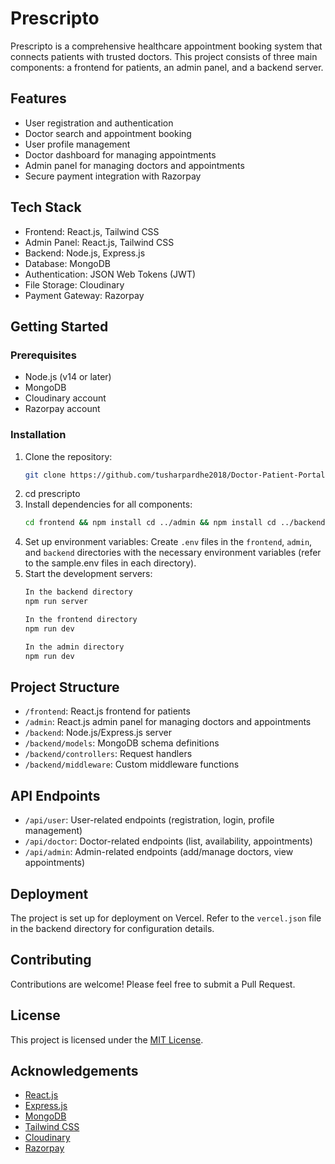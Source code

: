 # Prescripto

Prescripto is a comprehensive healthcare appointment booking system that connects patients with trusted doctors. This project consists of three main components: a frontend for patients, an admin panel, and a backend server.

## Features

- User registration and authentication
- Doctor search and appointment booking
- User profile management
- Doctor dashboard for managing appointments
- Admin panel for managing doctors and appointments
- Secure payment integration with Razorpay

## Tech Stack

- Frontend: React.js, Tailwind CSS
- Admin Panel: React.js, Tailwind CSS
- Backend: Node.js, Express.js
- Database: MongoDB
- Authentication: JSON Web Tokens (JWT)
- File Storage: Cloudinary
- Payment Gateway: Razorpay

## Getting Started

### Prerequisites

- Node.js (v14 or later)
- MongoDB
- Cloudinary account
- Razorpay account

### Installation

1. Clone the repository:
   ```bash
   git clone https://github.com/tusharpardhe2018/Doctor-Patient-Portal.git
2. cd prescripto
3. Install dependencies for all components:
   ```bash
   cd frontend && npm install cd ../admin && npm install cd ../backend && npm install
4. Set up environment variables:
Create `.env` files in the `frontend`, `admin`, and `backend` directories with the necessary environment variables (refer to the sample.env files in each directory).
5. Start the development servers:
   ```bash
   In the backend directory
   npm run server
   
   In the frontend directory
   npm run dev

   In the admin directory
   npm run dev


## Project Structure

- `/frontend`: React.js frontend for patients
- `/admin`: React.js admin panel for managing doctors and appointments
- `/backend`: Node.js/Express.js server
- `/backend/models`: MongoDB schema definitions
- `/backend/controllers`: Request handlers
- `/backend/middleware`: Custom middleware functions

## API Endpoints

- `/api/user`: User-related endpoints (registration, login, profile management)
- `/api/doctor`: Doctor-related endpoints (list, availability, appointments)
- `/api/admin`: Admin-related endpoints (add/manage doctors, view appointments)

## Deployment

The project is set up for deployment on Vercel. Refer to the `vercel.json` file in the backend directory for configuration details.

## Contributing

Contributions are welcome! Please feel free to submit a Pull Request.

## License

This project is licensed under the [MIT License](LICENSE).

## Acknowledgements

- [React.js](https://reactjs.org/)
- [Express.js](https://expressjs.com/)
- [MongoDB](https://www.mongodb.com/)
- [Tailwind CSS](https://tailwindcss.com/)
- [Cloudinary](https://cloudinary.com/)
- [Razorpay](https://razorpay.com/)
